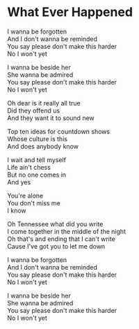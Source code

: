 # What Ever Happened  

I wanna be forgotten  
And I don't wanna be reminded  
You say please don't make this harder  
No I won't yet  

I wanna be beside her  
She wanna be admired  
You say please don't make this harder  
No I won't yet  

Oh dear is it really all true  
Did they offend us  
And they want it to sound new  

Top ten ideas for countdown shows  
Whose culture is this  
And does anybody know  

I wait and tell myself  
Life ain't chess  
But no one comes in  
And yes

You're alone  
You don't miss me  
I know  

Oh Tennessee what did you write  
I come together in the middle of the night  
Oh that's and ending that I can't write  
Cause I've got you to let me down  

I wanna be forgotten  
And I don't wanna be reminded  
You say please don't make this harder  
No I won't yet  

I wanna be beside her  
She wanna be admired  
You say please don't make this harder  
No I won't yet  

